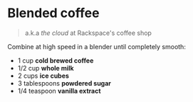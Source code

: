 # Blended coffee

> a.k.a *the cloud* at Rackspace's coffee shop

Combine at high speed in a blender until completely smooth:

- 1 cup **cold brewed coffee**
- 1/2 cup **whole milk**
- 2 cups **ice cubes**
- 3 tablespoons **powdered sugar**
- 1/4 teaspoon **vanilla extract**

